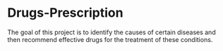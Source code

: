 # Drugs-Prescription
The goal of this project is to identify the causes of certain diseases and then recommend effective drugs for the treatment of these conditions.
